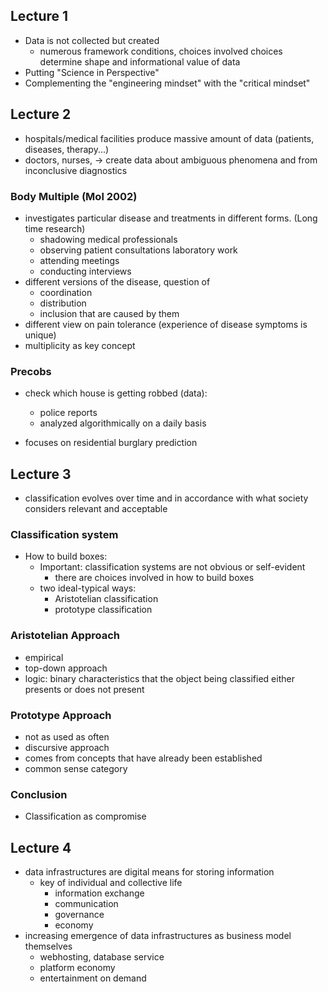 ## Lecture 1
- Data is not collected but created
    - numerous framework conditions, choices involved
    choices determine shape and informational value of data
- Putting "Science in Perspective"
- Complementing the "engineering mindset" with the "critical mindset"

## Lecture 2 
- hospitals/medical facilities produce massive amount of data (patients, diseases, therapy...)
- doctors, nurses, $\rightarrow$ create data about ambiguous phenomena and from inconclusive diagnostics

### Body Multiple (Mol 2002)
- investigates particular disease and treatments in different forms. (Long time research)
    - shadowing medical professionals
    - observing patient consultations
    laboratory work
    - attending meetings
    - conducting interviews
- different versions of the disease, question of 
    - coordination
    - distribution
    - inclusion that are caused by them
- different view on pain tolerance (experience of disease symptoms is unique)
- multiplicity as key concept

### Precobs
- check which house is getting robbed (data):
    - police reports
    - analyzed algorithmically on a daily basis

- focuses on residential burglary prediction

## Lecture 3
- classification evolves over time and in accordance with what society considers relevant and acceptable

### Classification system
- How to build boxes:
    - Important: classification systems are not obvious or self-evident
        - there are choices involved in how to build boxes
    - two ideal-typical ways:
        - Aristotelian classification
        - prototype classification

### Aristotelian Approach
- empirical
- top-down approach
- logic: binary characteristics that the object being classified either presents or does not present

### Prototype Approach
- not as used as often
- discursive approach
- comes from concepts that have already been established
- common sense category

### Conclusion
- Classification as compromise

## Lecture 4
- data infrastructures are digital means for storing information
    - key of individual and collective life
        - information exchange
        - communication
        - governance
        - economy
- increasing emergence of data infrastructures as business model themselves
    - webhosting, database service
    - platform economy
    - entertainment on demand
